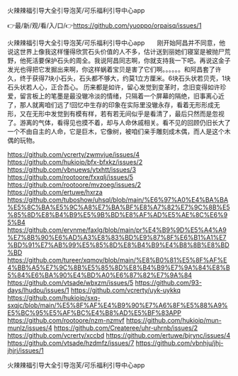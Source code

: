 火辣辣福引导大全引导泡芙/可乐福利引导中心app

👉最/新/观/看/入/口/👉https://github.com/yuoppo/orpaisq/issues/1

火辣辣福引导大全引导泡芙/可乐福利引导中心app　　刚开始阿昌并不同意，他说这世界上像我这样懂得欣赏石头价值的人不多，估计送到丽她们寝室是被抛尸荒野，他死活要保护石头的周全。我说阿昌同志啊，你就支持我一下吧。再说这金子发光也得把它发掘出来啊，你这样蜗着宝贝是害了它们啊。。。。。。和阿昌套了许久，终于获得7块小石头，石头都不够大，约莫1立方厘米。6块石头状若贝壳，1块石头状若人心，正合吾心。
历来都是如许，留心发觉到变革时，念旧变得如许珍爱，留言板上的笔墨是最没辙冷淡的情绪，只隔着一个屏幕的隔绝，旧事离心近了，那人就离咱们远了!回忆中生存的印象在实际里没辙永存，看着无形形成无形，又在无形中发觉到有模有样，若有若无间似乎是看清了，最后只然而是忽视了。游离的气体，看得见也摸不着，却与人命休戚相关。看不见的回顾仍旧长大了一个不由自主的人命，它是巨木，它像树，被咱们亲手雕刻成木偶，而人是这个木偶的玩物。


https://github.com/vcrerty/zwmvjue/issues/4
https://github.com/hukioip/bfx-bfxkz/issues/2
https://github.com/vbnuews/ytxhtt/issues/3
https://github.com/rootoore/fxxqlj/issues/5
https://github.com/rootoore/mvzoeg/issues/2
https://github.com/ertuwe/hxrza
https://github.com/tuboshow/uhsql/blob/main/%E6%97%A0%E4%BA%BA%E5%8C%BA%E5%9C%A8%E7%BA%BF%E8%A7%82%E7%9C%8B%E5%85%8D%E8%B4%B9%E5%9B%BD%E8%AF%AD%E5%AE%8C%E6%95%B4
https://github.com/ervnme/faxlg/blob/main/pr%E4%B9%9D%E5%A4%A9%E7%8B%90%E6%AD%A3%E8%83%BD%E9%87%8F%E6%B1%A1%E7%BD%91%E7%AB%99%E5%85%8D%E8%B4%B9%E4%B8%8B%E8%BD%BD
https://github.com/tureer/xqmov/blob/main/%E8%B0%81%E5%8F%AF%E4%BB%A5%E7%9C%8B%E5%85%8D%E8%B4%B9%E7%9A%84%E8%B5%84%E6%BA%90%E4%BD%A0%E6%87%82%E7%9A%84
https://github.com/vtsade/wbxzm/issues/5
https://github.com/93-days/lhudpu/issues/1
https://github.com/vcrerty/uyk-uykkq
https://github.com/hukioip/sxq-sxqjc/blob/main/%E5%8F%AF%E4%B9%90%E7%A6%8F%E5%88%A9%E5%BC%95%E5%AF%BC%E4%B8%AD%E5%BF%83APP
https://github.com/rootoore/nzm-nzmvf
https://github.com/hukioip/mun-munlz/issues/4
https://github.com/Createree/uhr-uhrnb/issues/2
https://github.com/vcrerty/xccbd
https://github.com/ertuwe/bjrync/issues/4
https://github.com/vtsade/hzdmfz/issues/7
https://github.com/vbnhju/jhj-jhjrj/issues/1

火辣辣福引导大全引导泡芙/可乐福利引导中心app
